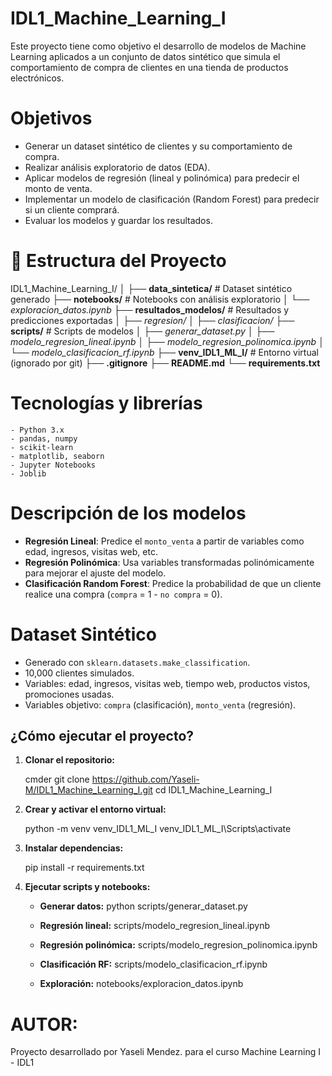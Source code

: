 # IDL1_Machine_Learning_I
Este proyecto tiene como objetivo el desarrollo de modelos de Machine Learning aplicados a un conjunto de datos sintético que simula el comportamiento de compra de clientes en una tienda de productos electrónicos.

# Objetivos

- Generar un dataset sintético de clientes y su comportamiento de compra.
- Realizar análisis exploratorio de datos (EDA).
- Aplicar modelos de regresión (lineal y polinómica) para predecir el monto de venta.
- Implementar un modelo de clasificación (Random Forest) para predecir si un cliente comprará.
- Evaluar los modelos y guardar los resultados.

# 📁 Estructura del Proyecto
IDL1_Machine_Learning_I/
│
├── **data_sintetica/** # Dataset sintético generado
├── **notebooks/** # Notebooks con análisis exploratorio
│ └── *exploracion_datos.ipynb*
├── **resultados_modelos/** # Resultados y predicciones exportadas
│ ├── *regresion/*
│ ├── *clasificacion/*
├── **scripts/** # Scripts de modelos
│ ├── *generar_dataset.py*
│ ├── *modelo_regresion_lineal.ipynb*
│ ├── *modelo_regresion_polinomica.ipynb*
│ └── *modelo_clasificacion_rf.ipynb*
├── **venv_IDL1_ML_I/** # Entorno virtual (ignorado por git)
├── **.gitignore**
├── **README.md**
└── **requirements.txt**

# Tecnologías y librerías
    - Python 3.x
    - pandas, numpy
    - scikit-learn
    - matplotlib, seaborn
    - Jupyter Notebooks
    - Joblib

# Descripción de los modelos

- **Regresión Lineal**: Predice el `monto_venta` a partir de variables como edad, ingresos, visitas web, etc.
- **Regresión Polinómica**: Usa variables transformadas polinómicamente para mejorar el ajuste del modelo.
- **Clasificación Random Forest**: Predice la probabilidad de que un cliente realice una compra (`compra` = 1 - `no compra` = 0).

# Dataset Sintético
- Generado con `sklearn.datasets.make_classification`.
- 10,000 clientes simulados.
- Variables: edad, ingresos, visitas web, tiempo web, productos vistos, promociones usadas.
- Variables objetivo: `compra` (clasificación), `monto_venta` (regresión).

##  ¿Cómo ejecutar el proyecto?

1. **Clonar el repositorio:**

   cmder
   git clone https://github.com/Yaseli-M/IDL1_Machine_Learning_I.git
   cd IDL1_Machine_Learning_I

2. **Crear y activar el entorno virtual:**

    python -m venv venv_IDL1_ML_I
    venv_IDL1_ML_I\Scripts\activate

3. **Instalar dependencias:**

    pip install -r requirements.txt

4. **Ejecutar scripts y notebooks:**

    - **Generar datos:** python scripts/generar_dataset.py

    - **Regresión lineal:** scripts/modelo_regresion_lineal.ipynb

    - **Regresión polinómica:** scripts/modelo_regresion_polinomica.ipynb

    - **Clasificación RF:** scripts/modelo_clasificacion_rf.ipynb

    - **Exploración:** notebooks/exploracion_datos.ipynb

# AUTOR: 
Proyecto desarrollado por Yaseli Mendez. para el curso Machine Learning I - IDL1